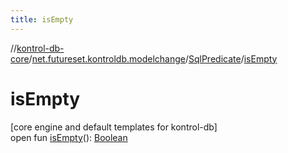 ```yaml
---
title: isEmpty
---
```

//[kontrol-db-core](../../../index.html)/[net.futureset.kontroldb.modelchange](../index.html)/[SqlPredicate](index.html)/[isEmpty](is-empty.html)



# isEmpty



[core engine and default templates for kontrol-db]\
open fun [isEmpty](is-empty.html)(): [Boolean](https://kotlinlang.org/api/latest/jvm/stdlib/kotlin/-boolean/index.html)




